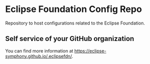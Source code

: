 # Eclipse Foundation Config Repo

Repository to host configurations related to the Eclipse Foundation.

## Self service of your GitHub organization

You can find more information at <https://eclipse-symphony.github.io/.eclipsefdn/>.
